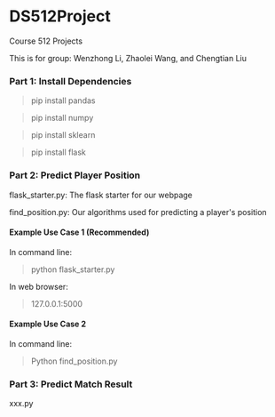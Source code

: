 # DS512Project
Course 512 Projects

This is for group: Wenzhong Li, Zhaolei Wang, and Chengtian Liu

### Part 1: Install Dependencies

> pip install pandas

> pip install numpy

> pip install sklearn

> pip install flask

### Part 2: Predict Player Position

flask_starter.py: The flask starter for our webpage

find_position.py: Our algorithms used for predicting a player's position

#### Example Use Case 1 (Recommended)

In command line:
> python flask_starter.py

In web browser:
> 127.0.0.1:5000

#### Example Use Case 2

In command line:

> Python find_position.py

### Part 3: Predict Match Result

xxx.py
